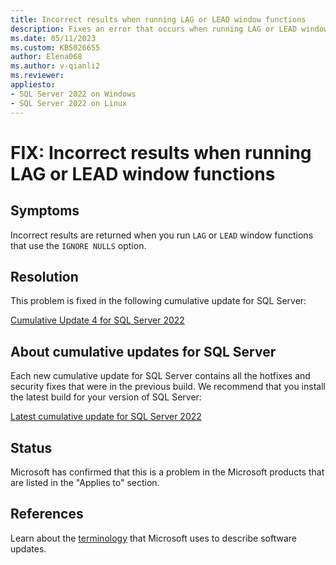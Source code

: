 ```yaml
---
title: Incorrect results when running LAG or LEAD window functions
description: Fixes an error that occurs when running LAG or LEAD window functions with the IGNORE NULLS option.
ms.date: 05/11/2023
ms.custom: KB5026655
author: Elena068
ms.author: v-qianli2
ms.reviewer:
appliesto:
- SQL Server 2022 on Windows
- SQL Server 2022 on Linux
---
```

# FIX: Incorrect results when running LAG or LEAD window functions

## Symptoms

Incorrect results are returned when you run `LAG` or `LEAD` window functions that use the `IGNORE NULLS` option.

## Resolution

This problem is fixed in the following cumulative update for SQL Server:

[Cumulative Update 4 for SQL Server 2022](cumulativeupdate4.md)

## About cumulative updates for SQL Server

Each new cumulative update for SQL Server contains all the hotfixes and security fixes that were in the previous build. We recommend that you install the latest build for your version of SQL Server:

[Latest cumulative update for SQL Server 2022](build-versions.md)

## Status

Microsoft has confirmed that this is a problem in the Microsoft products that are listed in the "Applies to" section.

## References

Learn about the [terminology](../../../windows-client/deployment/standard-terminology-software-updates.md) that Microsoft uses to describe software updates.
